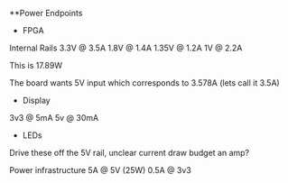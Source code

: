 **Power Endpoints

- FPGA 

Internal Rails
3.3V @ 3.5A
1.8V @ 1.4A
1.35V @ 1.2A
1V @ 2.2A

This is 17.89W

The board wants 5V input which corresponds to 3.578A (lets call it 3.5A)

- Display

3v3 @ 5mA
5v @ 30mA


- LEDs

Drive these off the 5V rail, unclear current draw budget an amp?


Power infrastructure
5A @ 5V (25W)
0.5A @ 3v3

